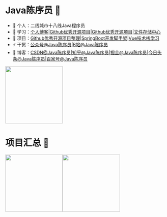 # Java陈序员 👋

- 🔭 个人：二线城市十八线Java程序员
- 📖 学习：[个人博客](https://chencoding.top)|[Github优秀开源项目](https://chencoding.top:8090/#/)|[Github优秀开源项目](https://chencoding.top:8090/#/)|[文件存储中心](https://chencoding.top:8085/)
- 🌱 项目：[Github优秀开源项目整理](https://github.com/chenyl8848/great-open-source-project)|[SpringBoot开发脚手架](https://github.com/chenyl8848/springboot-dev-scaffold)|[Vue技术栈学习](https://github.com/chenyl8848/vue-technology-stack-study)
- ⚡ 干货：[公众号@Java陈序员](https://chen-coding.oss-cn-shenzhen.aliyuncs.com/qrcode_for_gh_b840974cfe99_430.jpg)|[B站@Java陈序员](https://space.bilibili.com/402482994)
- 🎸 博客：[CSDN@Java陈序员](https://blog.csdn.net/weixin_43400476?spm=1000.2115.3001.5343)|[知乎@Java陈序员](https://www.zhihu.com/creator/manage/creation/all)|[掘金@Java陈序员](https://juejin.cn/user/3958702402176765)|[今日头条@Java陈序员](https://mp.toutiao.com/profile_v4/manage/content/all)|[百家号@Java陈序员](https://baijiahao.baidu.com/builder/rc/content?currentPage=1&pageSize=10&search=&type=&collection=&app_id=1687795731434287)

<img align="" height="180px" src="https://chencoding.top:8090/_media/logo_2.png" />

# 项目汇总 🚩
<img align="" height="180px" src="https://github-readme-stats.vercel.app/api?username=chenyl8848&hide_title=true&hide_border=true&show_icons=true&theme=tokyonight&locale=cn" /><img align="" height="180px" src="https://github-readme-stats.vercel.app/api/top-langs/?username=chenyl8848&hide_title=true&hide_border=true&show_icons=true&theme=tokyonight&locale=cn" />


